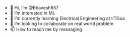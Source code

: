 - 👋 Hi, I’m @Bhavesh857
- 👀 I’m interested in ML
- 🌱 I’m currently learning Electrical Engineering at IITGoa
- 💞️ I’m looking to collaborate on real world problem
- 📫 How to reach me by messaging

<!---
Bhavesh857/Bhavesh857 is a ✨ special ✨ repository because its `README.md` (this file) appears on your GitHub profile.
You can click the Preview link to take a look at your changes.
--->

